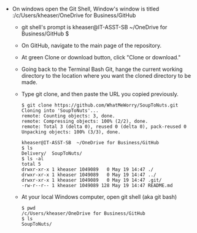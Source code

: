  

 - On windows open the Git Shell, Window's window is titled :/c/Users/kheaser/OneDrive for Business/GitHub
	- git shell's prompt is kheaser@IT-ASST-SB  ~/OneDrive for Business/GitHub $	

	- On GitHub, navigate to the main page of the repository.

    - At green Clone or download button, click "Clone or download."

    - Going back to the Terminal Bash Git, hange the current working directory to the location where you want the cloned directory to be made.

    - Type git clone, and then paste the URL you copied previously.
	
	    ```		
        $ git clone https://github.com/WhatMeWorry/SoupToNuts.git
        Cloning into 'SoupToNuts'...
        remote: Counting objects: 3, done.
        remote: Compressing objects: 100% (2/2), done.
        remote: Total 3 (delta 0), reused 0 (delta 0), pack-reused 0
        Unpacking objects: 100% (3/3), done.
		  
        kheaser@IT-ASST-SB  ~/OneDrive for Business/GitHub	
        $ ls
        Delivery/  SoupToNuts/
        $ ls -al
        total 5
        drwxr-xr-x 1 kheaser 1049089   0 May 19 14:47 ./
        drwxr-xr-x 1 kheaser 1049089   0 May 19 14:47 ../
        drwxr-xr-x 1 kheaser 1049089   0 May 19 14:47 .git/
        -rw-r--r-- 1 kheaser 1049089 128 May 19 14:47 README.md
		
        ```

	- At your local Windows computer, open git shell (aka git bash)
		
	    ```
        $ pwd
        /c/Users/kheaser/OneDrive for Business/GitHub
		$ ls
        SoupToNuts/
        ```